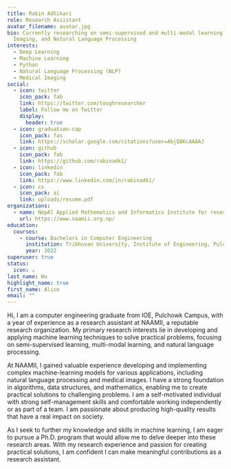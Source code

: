 ```yaml
---
title: Rabin Adhikari
role: Research Assistant
avatar_filename: avatar.jpg
bio: Currently researching on semi-supervised and multi-modal learning, Medical
  Imaging, and Natural Language Processing
interests:
  - Deep Learning
  - Machine Learning
  - Python
  - Natural Language Processing (NLP)
  - Medical Imaging
social:
  - icon: twitter
    icon_pack: fab
    link: https://twitter.com/toughresearcher
    label: Follow me on Twitter
    display:
      header: true
  - icon: graduation-cap
    icon_pack: fas
    link: https://scholar.google.com/citations?user=AbjQ8KcAAAAJ
  - icon: github
    icon_pack: fab
    link: https://github.com/rabinadk1/
  - icon: linkedin
    icon_pack: fab
    link: https://www.linkedin.com/in/rabinadk1/
  - icon: cv
    icon_pack: ai
    link: uploads/resume.pdf
organizations:
  - name: NepAl Applied Mathematics and Informatics Institute for research (NAAMII)
    url: https://www.naamii.org.np/
education:
  courses:
    - course: Bachelors in Computer Engineering
      institution: Tribhuvan University, Institute of Engineering, Pulchowk Campus
      year: 2022
superuser: true
status:
  icon: ☕️
last_name: Wu
highlight_name: true
first_name: Alice
email: ""
---
```

Hi, I am a computer engineering graduate from IOE, Pulchowk Campus, with a year of experience as a research assistant at NAAMII, a reputable research organization. My primary research interests lie in developing and applying machine learning techniques to solve practical problems, focusing on semi-supervised learning, multi-modal learning, and natural language processing.

At NAAMII, I gained valuable experience developing and implementing complex machine-learning models for various applications, including natural language processing and medical images. I have a strong foundation in algorithms, data structures, and mathematics, enabling me to create practical solutions to challenging problems. I am a self-motivated individual with strong self-management skills and comfortable working independently or as part of a team. I am passionate about producing high-quality results that have a real impact on society.

As I seek to further my knowledge and skills in machine learning, I am eager to pursue a Ph.D. program that would allow me to delve deeper into these research areas. With my research experience and passion for creating practical solutions, I am confident I can make meaningful contributions as a research assistant.